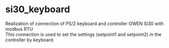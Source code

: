 # si30_keyboard
Realization of connection of PS/2 keyboard and controller OWEN SI30 with modbus RTU  
This connection is used to set the settings (setpoint1 and setpoint2) in the controller by keyboard.  
